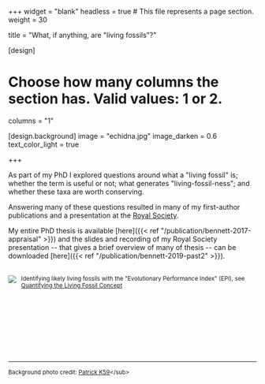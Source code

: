 +++
widget = "blank"
headless = true  # This file represents a page section.
weight = 30

title = "What, if anything, are \"living fossils\"?"

[design]
  # Choose how many columns the section has. Valid values: 1 or 2.
  columns = "1"

[design.background]
  image = "echidna.jpg"
  image_darken = 0.6
  text_color_light = true

+++

As part of my PhD I explored questions around what a "living fossil" is;
whether the term is useful or not; what generates "living-fossil-ness"; and
whether these taxa are worth conserving.

Answering many of these questions resulted in many of my first-author
publications and a presentation at the [Royal Society](https://royalsociety.org/).

My entire PhD thesis is available [here]({{< ref "/publication/bennett-2017-appraisal" >}})
and the slides and recording of my Royal Society presentation -- that gives a
brief overview of many of thesis -- can be downloaded 
[here]({{< ref "/publication/bennett-2019-past2" >}}).
<br><br>

<div>
  <p style="width:100%;align=bottom">
  <img src="https://palaeo-electronica.org/content/images/750/figure1.jpg" style="float:left;margin-right:10px" />
  <sup>Identifying likely living fossils with the "Evolutionary Performance Index" (EPI), see <a href="https://doi.org/10.26879/750">Quantifying the Living Fossil Concept</a></sup>
  </p>
</div>

<br><br><br><br><br><br><br>

----

<sub>Background photo credit: [Patrick K59](https://commons.wikimedia.org/wiki/File:Short-beaked_Echidna_(Tachyglossus_aculeatus)_(16297481041).jpg)</sub>
